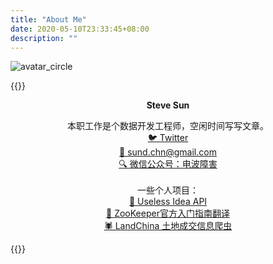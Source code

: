 ```yaml
---
title: "About Me"
date: 2020-05-10T23:33:45+08:00
description: ""
---
```


![avatar_circle](https://tva1.sinaimg.cn/large/4a41845fly1gens4zgqxqj205k05k0to.jpg)

{{<about>}}
<p align="center"><b>Steve Sun</b></p>
<p align="center">本职工作是个数据开发工程师，空闲时间写写文章。
</br>
<a href="https://twitter.com/way2steve">🐦 Twitter</a>
</br>
<a href="mailto:sund.chn@gmail.com"> 📧  sund.chn@gmail.com</a>
</br>
<a href="https://mp.weixin.qq.com/s/zSNl-n4B9l9wyZYGVcnVJw">🔍 微信公众号：电波障害</a>
</br>
</br>
一些个人项目：
</br>
<a href="https://q24.io/useless/">🎲 Useless Idea API</a>
</br>
<a href="https://github.com/sundiontheway/zookeeper-guide-cn">📃 ZooKeeper官方入门指南翻译</a>
</br>
<a href="https://github.com/sundiontheway/landchina-spider">🕷 LandChina 土地成交信息爬虫</a>
</p>
{{</about>}}
